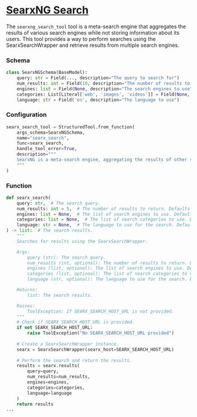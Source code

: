 # [SearxNG Search](https://api.python.langchain.com/en/latest/utilities/langchain_community.utilities.searx_search.SearxSearchWrapper.html)

The `searxng_search_tool` tool is a meta-search engine that aggregates the results of various search engines while not storing information about its users. This tool provides a way to perform searches using the SearxSearchWrapper and retrieve results from multiple search engines.

### Schema

```python
class SearxNGSchema(BaseModel):
    query: str = Field(..., description="The query to search for")
    num_results: int = Field(10, description="The number of results to return")
    engines: list = Field(None, description="The search engines to use")
    categories: List[Literal['web', 'images', 'videos']] = Field(None, description="The categories to search in")
    language: str = Field('en', description="The language to use")
```

### Configuration

```python
searx_search_tool = StructuredTool.from_function(
    args_schema=SearxNGSchema,
    name="searx_search",
    func=searx_search,
    handle_tool_error=True,
    description="""
    SearxNG is a meta-search engine, aggregating the results of other search engines while not storing information about its users.
    """
)
```

### Function

```python
def searx_search(
    query: str,  # The search query.
    num_results: int = 5,  # The number of results to return. Defaults to 5.
    engines: list = None,  # The list of search engines to use. Defaults to None.
    categories: list = None,  # The list of search categories to use. Defaults to None.
    language: str = None,  # The language to use for the search. Defaults to None.
) -> list:  # The search results.
    """
    Searches for results using the SearxSearchWrapper.

    Args:
        query (str): The search query.
        num_results (int, optional): The number of results to return. Defaults to 5.
        engines (list, optional): The list of search engines to use. Defaults to None.
        categories (list, optional): The list of search categories to use. Defaults to None.
        language (str, optional): The language to use for the search. Defaults to None.

    Returns:
        list: The search results.

    Raises:
        ToolException: If SEARX_SEARCH_HOST_URL is not provided.
    """
    # Check if SEARX_SEARCH_HOST_URL is provided.
    if not SEARX_SEARCH_HOST_URL:
        raise ToolException("No SEARX_SEARCH_HOST_URL provided")
    
    # Create a SearxSearchWrapper instance.
    searx = SearxSearchWrapper(searx_host=SEARX_SEARCH_HOST_URL)
    
    # Perform the search and return the results.
    results = searx.results(
        query=query,
        num_results=num_results,
        engines=engines,
        categories=categories,
        language=language
    )
    return results
...

